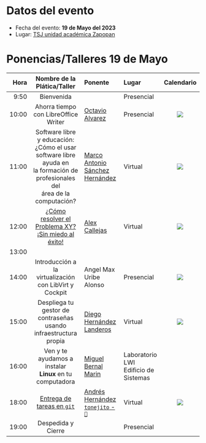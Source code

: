 # Datos del evento

* Fecha del evento: **19 de Mayo del 2023**
* Lugar: [TSJ unidad académica Zapopan](https://goo.gl/maps/8fyaXKKnY9jaHaXB8)

# Ponencias/Talleres 19 de Mayo

| Hora  | Nombre de la Plática/Taller | Ponente | Lugar | Calendario |
| ---:  |           :---:             | :---    | :---  |    :---:   |
|  9:50 | Bienvenida  |  | Presencial |
| 10:00 | Ahorra tiempo con LibreOffice Writer | [Octavio Alvarez](alvarezp.md) | Presencial | <a target="_blank" href="https://calendar.google.com/calendar/event?action=TEMPLATE&amp;tmeid=N2dvaWRnNjdvOGF2ZGpxMnMxdXVsdHJsZWEgY18zb2lmNGU0bnZzaTFjYWE5NGVqN3Y5NjA5Z0Bn&amp;tmsrc=c_3oif4e4nvsi1caa94ej7v9609g%40group.calendar.google.com"><img border="0" src="https://www.google.com/calendar/images/ext/gc_button1_es.gif"></a> |
| 11:00 | Software libre y educación: <br> ¿Cómo el usar software libre ayuda en <br> la formación de profesionales del <br> área de la computación? | [Marco Antonio <br> Sánchez Hernández](marko.md) | Virtual |<a target="_blank" href="https://calendar.google.com/calendar/event?action=TEMPLATE&amp;tmeid=MGIxa2hrMDJwZzlka3RkdDMxbTcxajhqYWIgY18zb2lmNGU0bnZzaTFjYWE5NGVqN3Y5NjA5Z0Bn&amp;tmsrc=c_3oif4e4nvsi1caa94ej7v9609g%40group.calendar.google.com"><img border="0" src="https://www.google.com/calendar/images/ext/gc_button1_es.gif"></a>|
| 12:00 | [¿Cómo resolver el Problema XY? <br>¡Sin miedo al éxito!](https://darkaxl017.fedorapeople.org/slides/Una_serie_de_eventos_inesperados_-_XY_Problem_-_FLISoL_2023.pdf) | [Alex Callejas](alexcallejas.md) | Virtual | <a target="_blank" href="https://calendar.google.com/calendar/event?action=TEMPLATE&amp;tmeid=MGJ2aHFsZWRicHM2ODIxc2xudnB2YnRpaHAgY18zb2lmNGU0bnZzaTFjYWE5NGVqN3Y5NjA5Z0Bn&amp;tmsrc=c_3oif4e4nvsi1caa94ej7v9609g%40group.calendar.google.com"><img border="0" src="https://www.google.com/calendar/images/ext/gc_button1_es.gif"></a> |
| 13:00 |  |  |  | |
| 14:00 | Introducción a la virtualización <br> con LibVirt y Cockpit | Angel Max <br> Uribe Alonso| Presencial | <a target="_blank" href="https://calendar.google.com/calendar/event?action=TEMPLATE&amp;tmeid=NWVkMzc4cnFoMnQxOWlxbGtzZ283ZXFhcDUgY18zb2lmNGU0bnZzaTFjYWE5NGVqN3Y5NjA5Z0Bn&amp;tmsrc=c_3oif4e4nvsi1caa94ej7v9609g%40group.calendar.google.com"><img border="0" src="https://www.google.com/calendar/images/ext/gc_button1_es.gif"></a> |
| 15:00 | Despliega tu gestor de contraseñas <br> usando infraestructura propia| [Diego Hernández Landeros](diegogou.md)| Virtual | <a target="_blank" href="https://calendar.google.com/calendar/event?action=TEMPLATE&amp;tmeid=MDdjb2lzbmtpbjdhM3BrNmIzdnI1MDk2cHIgY18zb2lmNGU0bnZzaTFjYWE5NGVqN3Y5NjA5Z0Bn&amp;tmsrc=c_3oif4e4nvsi1caa94ej7v9609g%40group.calendar.google.com"><img border="0" src="https://www.google.com/calendar/images/ext/gc_button1_es.gif"></a> |
| 16:00 | Ven y te ayudamos a instalar <br> **Linux** en tu computadora | [Miguel Bernal Marin](miguelinux.md) | Laboratorio LWI <br> Edificio de Sistemas |
| 18:00 | [Entrega de tareas en `git`](https://tonejito.github.io/talks/tareas-git) | [Andrés Hernández <br> `tonejito` - `🐰`](tonejito.md) | Virtual | <a target="_blank" href="https://calendar.google.com/calendar/event?action=TEMPLATE&amp;tmeid=N3VpdjJoMDZ1YnZzcnByOXB0NmdjZ2R0ZmQgY18zb2lmNGU0bnZzaTFjYWE5NGVqN3Y5NjA5Z0Bn&amp;tmsrc=c_3oif4e4nvsi1caa94ej7v9609g%40group.calendar.google.com"><img border="0" src="https://www.google.com/calendar/images/ext/gc_button1_es.gif"></a>  |
| 19:00 | Despedida y Cierre |  | Presencial |

<!-- modeline
 vi: ts=8 sw=4 sts=4 et spl=es spell
-->
